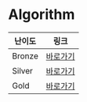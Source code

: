 # Algorithm

| 난이도 | 링크 |
| --- | --- | 
| Bronze | [바로가기](https://github.com/Jy7733/Algorithm/tree/main/%EB%B0%B1%EC%A4%80/Bronze) |
| Silver | [바로가기](https://github.com/Jy7733/Algorithm/tree/main/%EB%B0%B1%EC%A4%80/Silver) |
| Gold | [바로가기](https://github.com/Jy7733/Algorithm/tree/main/%EB%B0%B1%EC%A4%80/Gold) |
